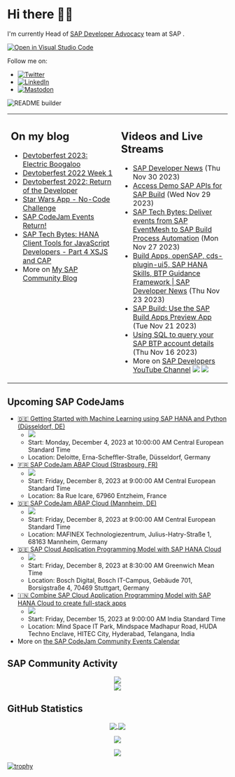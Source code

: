 
# Hi there 👋🏼

I'm currently Head of [SAP Developer Advocacy](https://developers.sap.com/developer-advocates.html) team at SAP .

[![Open in Visual Studio Code](https://img.shields.io/badge/Made%20for-VSCode-1f425f.svg)](https://github.dev/jung-thomas/jung-thomas)

Follow me on:
- <a href="https://twitter.com/thomas_jung"><img alt="Twitter" src="https://img.shields.io/badge/thomas_jung-%231DA1F2.svg?style=for-the-badge&logo=Twitter&logoColor=white"/></a>
- <a href="https://www.linkedin.com/in/thomasjungsap/"><img alt="LinkedIn" src="https://img.shields.io/badge/linkedin-%230077B5.svg?style=for-the-badge&logo=linkedin&logoColor=white"/></a>
- <a rel="me" href="https://mastodon.cloud/@thomas_jung"><img alt="Mastodon" src="https://img.shields.io/mastodon/follow/109262551990174478?domain=https%3A%2F%2Fmastodon.cloud%2F&style=social"/></a>

![README builder](https://github.com/jung-thomas/jung-thomas/workflows/README%20builder/badge.svg)

<table><tr><td valign="top" width="50%">
 
## On my blog
- [Devtoberfest 2023: Electric Boogaloo](https://blogs.sap.com/?p=1824721) 
- [Devtoberfest 2022 Week 1](https://blogs.sap.com/?p=1618235) 
- [Devtoberfest 2022: Return of the Developer](https://blogs.sap.com/?p=1598237) 
- [Star Wars App - No-Code Challenge](https://blogs.sap.com/?p=1543686) 
- [SAP CodeJam Events Return!](https://blogs.sap.com/?p=1539697) 
- [SAP Tech Bytes: HANA Client Tools for JavaScript Developers - Part 4 XSJS and CAP](https://blogs.sap.com/?p=1519898) 
- More on [My SAP Community Blog](https://people.sap.com/thomas.jung#content:blogposts)
</td>
  
<td valign="top" width="50%">
  
## Videos and Live Streams
- [SAP Developer News](https://www.youtube.com/watch?v=Qk-9ip1P3xg) (Thu Nov 30 2023)
- [Access Demo SAP APIs for SAP Build](https://www.youtube.com/watch?v=11TUQgQi-9k) (Wed Nov 29 2023)
- [SAP Tech Bytes: Deliver events from SAP EventMesh to SAP Build Process Automation](https://www.youtube.com/watch?v=CnPUhnKcl-k) (Mon Nov 27 2023)
- [Build Apps, openSAP, cds-plugin-ui5, SAP HANA Skills, BTP Guidance Framework | SAP Developer News](https://www.youtube.com/watch?v=V2v0-CEDs6o) (Thu Nov 23 2023)
- [SAP Build: Use the SAP Build Apps Preview App](https://www.youtube.com/watch?v=EfoyYcRCGic) (Tue Nov 21 2023)
- [Using SQL to query your SAP BTP account details](https://www.youtube.com/watch?v=wG8Z2pEKc-c) (Thu Nov 16 2023)
- More on [SAP Developers YouTube Channel](https://www.youtube.com/channel/UCNfmelKDrvRmjYwSi9yvrMg) ![](https://img.shields.io/youtube/channel/views/UCNfmelKDrvRmjYwSi9yvrMg) ![](https://img.shields.io/youtube/channel/subscribers/UCNfmelKDrvRmjYwSi9yvrMg)
</td></tr></table>

## Upcoming SAP CodeJams
- [🇩🇪 Getting Started with Machine Learning using SAP HANA and Python (Düsseldorf, DE)](https://groups.community.sap.com/t5/sap-codejam/getting-started-with-machine-learning-using-sap-hana-and-python-d%C3%BCsseldorf/ev-p/303061)
  - <img src="https://groups.community.sap.com/t5/image/serverpage/image-id/50389i5B3E6532B4CE09BA/image-size/thumb?v=v2&px=150" />
  - Start: Monday, December 4, 2023 at 10:00:00 AM Central European Standard Time
  - Location: Deloitte, Erna-Scheffler-Straße, Düsseldorf, Germany
- [🇫🇷 SAP CodeJam ABAP Cloud (Strasbourg, FR)](https://groups.community.sap.com/t5/sap-codejam/sap-codejam-abap-cloud-strasbourg-fr/ev-p/302494)
  - <img src="https://groups.community.sap.com/t5/image/serverpage/image-id/49596i5B96273BABD90CE7/image-size/thumb?v=v2&px=150" />
  - Start: Friday, December 8, 2023 at 9:00:00 AM Central European Standard Time
  - Location: 8a Rue Icare, 67960 Entzheim, France
- [🇩🇪 SAP CodeJam ABAP Cloud (Mannheim, DE)](https://groups.community.sap.com/t5/sap-codejam/sap-codejam-abap-cloud-mannheim-de/ev-p/291688)
  - <img src="https://groups.community.sap.com/t5/image/serverpage/image-id/46020iAF9CD942EB7D2D37/image-size/thumb?v=v2&px=150" />
  - Start: Friday, December 8, 2023 at 9:00:00 AM Central European Standard Time
  - Location: MAFINEX Technologiezentrum, Julius-Hatry-Straße 1, 68163 Mannheim, Germany
- [🇩🇪 SAP Cloud Application Programming Model with SAP HANA Cloud](https://groups.community.sap.com/t5/sap-codejam/sap-cloud-application-programming-model-with-sap-hana-cloud/ev-p/300475)
  - <img src="https://groups.community.sap.com/t5/image/serverpage/image-id/49002i3FE68AF7A7717186/image-size/thumb?v=v2&px=150" />
  - Start: Friday, December 8, 2023 at 8:30:00 AM Greenwich Mean Time
  - Location: Bosch Digital, Bosch IT-Campus, Gebäude 701, Borsigstraße 4, 70469 Stuttgart, Germany
- [🇮🇳 Combine SAP Cloud Application Programming Model with SAP HANA Cloud to create full-stack apps](https://groups.community.sap.com/t5/sap-codejam/combine-sap-cloud-application-programming-model-with-sap-hana-cloud-to/ev-p/297097)
  - <img src="https://groups.community.sap.com/t5/image/serverpage/image-id/47889i635A005FD3DAFDC5/image-size/thumb?v=v2&px=150" />
  - Start: Friday, December 15, 2023 at 9:00:00 AM India Standard Time
  - Location: Mind Space IT Park, Mindspace Madhapur Road, HUDA Techno Enclave, HITEC City, Hyderabad, Telangana, India
- More on [the SAP CodeJam Community Events Calendar](https://groups.community.sap.com/t5/sap-codejam/eb-p/codejam-events)

## SAP Community Activity
<p align = "center">
<a href="https://people.sap.com/thomas.jung#overview">
  <img align="center" src="https://devrel-tools-prod-scn-badges-srv.cfapps.eu10.hana.ondemand.com/activity/thomas.jung" />
</a>
</br>
<a href="https://people.sap.com/thomas.jung#reputation">
  <img align="center" src="https://devrel-tools-prod-scn-badges-srv.cfapps.eu10.hana.ondemand.com/showcaseBadges/thomas.jung?test=2" />
</a>
</p>

## GitHub Statistics
<p align = "center">
<a href="https://github.com/anuraghazra/github-readme-stats">
  <img align="center" src="https://github-readme-stats.vercel.app/api?username=jung-thomas&count_private=true&show_icons=true&theme=dark&line_height=27" />
</a>
<a href="https://github.com/anuraghazra/github-readme-stats">
  <img align="center" src="https://github-readme-stats.vercel.app/api/top-langs/?username=jung-thomas&show_icons=true&theme=dark" />
</a>
</p>

<p align = "center">
 <img  src="https://github-readme-streak-stats.herokuapp.com/?user=jung-thomas&show_icons=true&locale=en&layout=compact&theme=dark&line_height=0" />
</p> 

<p align = "center">
 <img src="https://activity-graph.herokuapp.com/graph?username=jung-thomas&theme=redical">
</p> 

[![trophy](https://github-profile-trophy.vercel.app/?username=jung-thomas&theme=onedark)](https://github.com/ryo-ma/github-profile-trophy)


